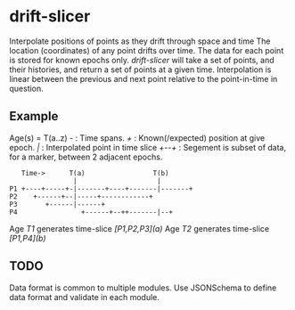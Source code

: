 # drift-slicer

  Interpolate positions of points as they drift through space and time
  The location (coordinates) of any point drifts over time. The data
  for each point is stored for known epochs only. _drift-slicer_ will
  take a set of points, and their histories, and return a set of
  points at a given time. Interpolation is linear between the previous
  and next point relative to the point-in-time in question.
  

## Example

Age(s) = T(a..z)
*-* : Time spans.
*+* : Known(/expected) position at give epoch.
*|* : Interpolated point in time slice
*+--+* : Segement is subset of data, for a marker, between 2 adjacent epochs.

       Time->      T(a)                 T(b)
                    |                    |
    P1 +----+-----+-|-------+----+-------|-------+
    P2    +------+--|-----+------------+
    P3       +------|------+
    P4                +------+--++-------|--+

Age *T1* generates time-slice *\[P1,P2,P3\](a)*
Age *T2* generates time-slice *\[P1,P4\](b)*


## TODO

Data format is common to multiple modules. Use JSONSchema to define
data format and validate in each module.


